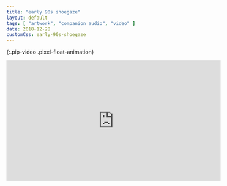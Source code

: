 ```yaml
---
title: "early 90s shoegaze"
layout: default
tags: [ "artwork", "companion audio", "video" ]
date: 2018-12-28
customCss: early-90s-shoegaze
---
```


{:.pip-video .pixel-float-animation}
<section>
  <iframe width="560" height="315" src="https://www.youtube.com/embed/vWeG5G5pXOU" frameborder="0" allow="accelerometer; autoplay; encrypted-media; gyroscope; picture-in-picture" allowfullscreen></iframe>
</section>
